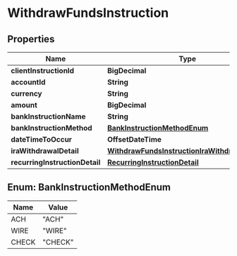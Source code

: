 

# WithdrawFundsInstruction


## Properties

| Name | Type | Description | Notes |
|------------ | ------------- | ------------- | -------------|
|**clientInstructionId** | **BigDecimal** |  |  |
|**accountId** | **String** |  |  |
|**currency** | **String** |  |  |
|**amount** | **BigDecimal** |  |  |
|**bankInstructionName** | **String** |  |  |
|**bankInstructionMethod** | [**BankInstructionMethodEnum**](#BankInstructionMethodEnum) |  |  |
|**dateTimeToOccur** | **OffsetDateTime** |  |  [optional] |
|**iraWithdrawalDetail** | [**WithdrawFundsInstructionIraWithdrawalDetail**](WithdrawFundsInstructionIraWithdrawalDetail.md) |  |  [optional] |
|**recurringInstructionDetail** | [**RecurringInstructionDetail**](RecurringInstructionDetail.md) |  |  [optional] |



## Enum: BankInstructionMethodEnum

| Name | Value |
|---- | -----|
| ACH | &quot;ACH&quot; |
| WIRE | &quot;WIRE&quot; |
| CHECK | &quot;CHECK&quot; |



